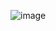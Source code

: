 ![image](https://github.com/KesiaRocha/bd-info-p4/assets/124710521/b0899484-e53a-48c9-ab67-bd81e6612e8d)

